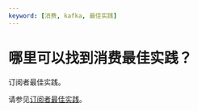 ```yaml
---
keyword: [消费, kafka, 最佳实践]
---
```


# 哪里可以找到消费最佳实践？

订阅者最佳实践。

请参见[订阅者最佳实践](/intl.zh-CN/最佳实践/订阅者最佳实践.md)。

